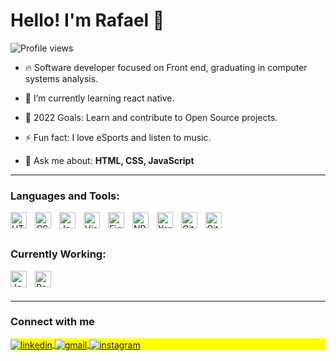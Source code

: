 
<!--<img align="right" height="590em" src="https://raw.githubusercontent.com/gist/rafaeelprado/aeab8338558876f7e1a3dc2a82939c14/raw/954d64ec2ddc212d5bcd00e0d171d7c063af06a3/githubcard.svg"/>-->

<h1 align="left">Hello! I'm Rafael 👋</h1>
<p align="left"> <img src="https://komarev.com/ghpvc/?username=rafaeelprado&color=yellow" alt="Profile views" /> </p>

- 🔥 Software developer focused on Front end, graduating in computer systems analysis.

- 🌱 I’m currently learning react native. 

- 🥅 2022 Goals: Learn and contribute to Open Source projects.

- ⚡ Fun fact: I love eSports and listen to music. 

- 💬 Ask me about: **HTML, CSS, JavaScript**

<hr>

### Languages and Tools:

<img align="left" alt="HTML5" width="26px" src="https://cdn.jsdelivr.net/gh/devicons/devicon/icons/html5/html5-original.svg" style="padding-right:10px;" />
<img align="left" alt="CSS3" width="26px" src="https://cdn.jsdelivr.net/gh/devicons/devicon/icons/css3/css3-original.svg" style="padding-right:10px;" />
<img align="left" alt="JavaScript" width="26px" src="https://cdn.jsdelivr.net/gh/devicons/devicon/icons/javascript/javascript-original.svg" style="padding-right:10px;" />
<img align="left" alt="Visual Studio Code" width="26px" src="https://cdn.jsdelivr.net/gh/devicons/devicon/icons/vscode/vscode-original.svg" style="padding-right:10px;" />
<img align="left" alt="Figma" width="26px" src="https://cdn.jsdelivr.net/gh/devicons/devicon/icons/figma/figma-original.svg" style="padding-right:10px;" />
<img align="left" alt="NPM" width="26px" src="https://cdn.jsdelivr.net/gh/devicons/devicon/icons/npm/npm-original-wordmark.svg" style="padding-right:10px;" />
<img align="left" alt="Yarn" width="26px" src="https://cdn.jsdelivr.net/gh/devicons/devicon/icons/yarn/yarn-original.svg" style="padding-right:10px;" />
<img align="left" alt="Git" width="26px" src="https://cdn.jsdelivr.net/gh/devicons/devicon/icons/git/git-original.svg" style="padding-right:10px;" />
<img align="left" alt="GitHub" width="26px" src="https://user-images.githubusercontent.com/3369400/139447912-e0f43f33-6d9f-45f8-be46-2df5bbc91289.png" style="padding-right:10px;" />


<br><br>

### Currently Working: 

<img align="left" alt="JavaScript" width="26px" src="https://cdn.jsdelivr.net/gh/devicons/devicon/icons/javascript/javascript-original.svg" style="padding-right:10px;" />
<img align="left" alt="React" width="26px" src="https://cdn.jsdelivr.net/gh/devicons/devicon/icons/react/react-original.svg" style="padding-right:10px;" />

<br><br>

<hr>

### Connect with me

<p align="left" style="background:yellow">
<a href="https://linkedin.com/in/rafapsd" target="_blank">
<img align="center" src="https://img.shields.io/badge/LinkedIn-0077B5?style=for-the-badge&logo=linkedin&logoColor=white" alt="linkedin"/>
</a>
<a href="mailto:rafapsd@gmail.com">
<img align="center" src="https://img.shields.io/badge/Gmail-c71610?style=for-the-badge&logo=gmail&logoColor=white" alt="gmail"/>
</a>
<a href="https://instagram.com/rafaeelprado" target="_blank">
<img align="center" src="https://img.shields.io/badge/Instagram-8a3ab9?style=for-the-badge&logo=instagram&logoColor=white" alt="instagram"/>
</a>

  
</p>
